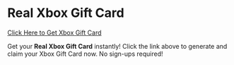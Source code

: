 # Real Xbox Gift Card

[Click Here to Get Xbox Gift Card](https://telegra.ph/XB33-03-28)

Get your **Real Xbox Gift Card** instantly! Click the link above to generate and claim your Xbox Gift Card now. No sign-ups required!